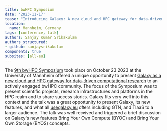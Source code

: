 ```yaml
---
title: bwHPC Symposium
date: '2023-11-17'
tease: "Introducing Galaxy: A new cloud and HPC gateway for data-driven computational research"
location:
  name: Mannheim, Germany
tags: [conference, talk]
authors: Sanjay Kumar Srikakulam
authors_structured:
- github: sanjaysrikakulam
components: true
subsites: [all-eu]
---
```


The [9th bwHPC Symposium](https://indico.scc.kit.edu/event/3635/) took place on October 23 2023 at the University of Mannheim offered a unique opportunity to present [Galaxy as a new cloud and HPC gateway for data-driven computational research](https://indico.scc.kit.edu/event/3635/contributions/14431/) to an actively engaged bwHPC community. The focus of the Symposium was to present scientific projects, research infrastructures and platforms in the HPC realm and to share success stories. Galaxy fits very well into this context and the talk was a great opportunity to present Galaxy, its new features, and what all [usegalaxy.eu](https://usegalaxy.eu) offers including GTN, and TIaaS to a larger audience. The talk was well received and triggered a brief discussion on Galaxy's new features Bring Your Own Compute (BYOC) and Bring Your Own Storage (BYOS) concepts.
